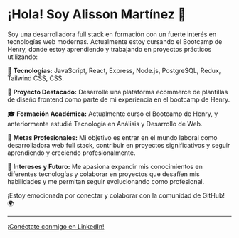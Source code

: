 # ¡Hola! Soy Alisson Martínez 👋

Soy una desarrolladora full stack en formación con un fuerte interés en tecnologías web modernas. Actualmente estoy cursando el Bootcamp de Henry, donde estoy aprendiendo y trabajando en proyectos prácticos utilizando:

🚀 **Tecnologías:** JavaScript, React, Express, Node.js, PostgreSQL, Redux, Tailwind CSS, CSS.

💼 **Proyecto Destacado:** Desarrollé una plataforma ecommerce de plantillas de diseño frontend como parte de mi experiencia en el bootcamp de Henry.

🎓 **Formación Académica:** Actualmente curso el Bootcamp de Henry, y anteriormente estudié Tecnología en Análisis y Desarrollo de Web.

🎯 **Metas Profesionales:** Mi objetivo es entrar en el mundo laboral como desarrolladora web full stack, contribuir en proyectos significativos y seguir aprendiendo y creciendo profesionalmente.

🌱 **Intereses y Futuro:** Me apasiona expandir mis conocimientos en diferentes tecnologías y colaborar en proyectos que desafíen mis habilidades y me permitan seguir evolucionando como profesional.

¡Estoy emocionada por conectar y colaborar con la comunidad de GitHub! 🌍

---

[¡Conéctate conmigo en LinkedIn!](www.linkedin.com/in/alisson-martinez-29743227a)
